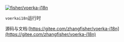 [![fisher/voerka-i18n](https://gitee.com/zhangfisher/voerka-i18n/widgets/widget_card.svg?colors=4183c4,ffffff,ffffff,e3e9ed,666666,9b9b9b)](https://gitee.com/zhangfisher/voerka-i18n)


`voerkai18n`运行时 


源码与文档:[https://gitee.com/zhangfisher/voerka-i18n](https://gitee.com/zhangfisher/voerka-i18n)